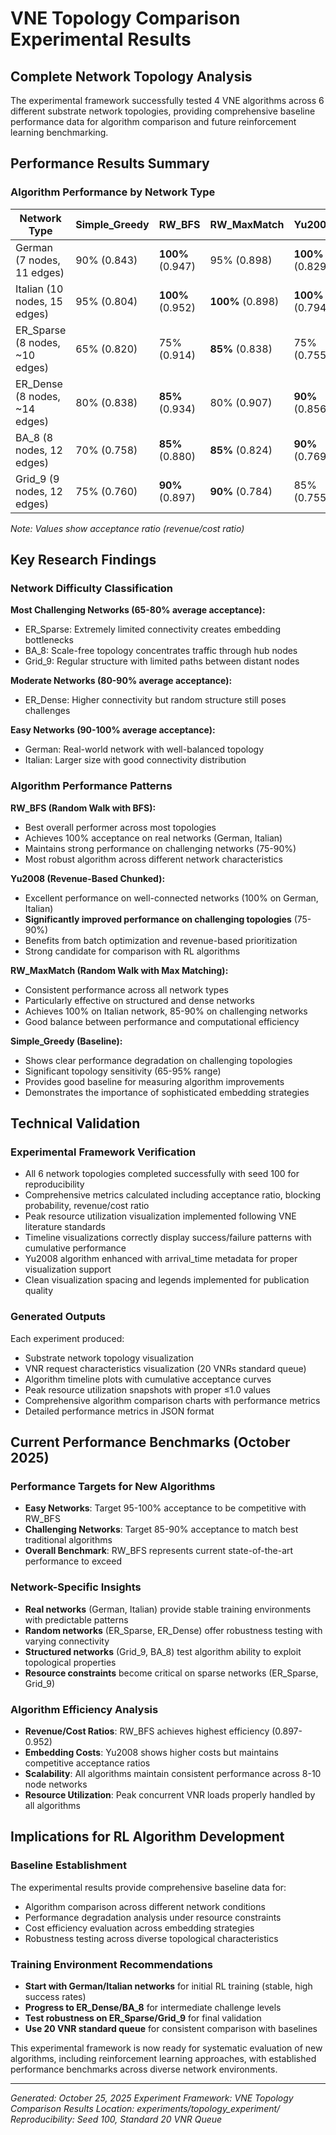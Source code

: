 # VNE Topology Comparison Experimental Results

## Complete Network Topology Analysis

The experimental framework successfully tested 4 VNE algorithms across 6 different substrate network topologies, providing comprehensive baseline performance data for algorithm comparison and future reinforcement learning benchmarking.

## Performance Results Summary

### Algorithm Performance by Network Type

| Network Type | Simple_Greedy | RW_BFS | RW_MaxMatch | Yu2008 |
|--------------|---------------|---------|-------------|---------|
| German (7 nodes, 11 edges) | 90% (0.843) | **100%** (0.947) | 95% (0.898) | **100%** (0.829) |
| Italian (10 nodes, 15 edges) | 95% (0.804) | **100%** (0.952) | **100%** (0.898) | **100%** (0.794) |
| ER_Sparse (8 nodes, ~10 edges) | 65% (0.820) | 75% (0.914) | **85%** (0.838) | 75% (0.755) |
| ER_Dense (8 nodes, ~14 edges) | 80% (0.838) | **85%** (0.934) | 80% (0.907) | **90%** (0.856) |
| BA_8 (8 nodes, 12 edges) | 70% (0.758) | **85%** (0.880) | **85%** (0.824) | **90%** (0.769) |
| Grid_9 (9 nodes, 12 edges) | 75% (0.760) | **90%** (0.897) | **90%** (0.784) | 85% (0.755) |

*Note: Values show acceptance ratio (revenue/cost ratio)*

## Key Research Findings

### Network Difficulty Classification

**Most Challenging Networks (65-80% average acceptance):**
- ER_Sparse: Extremely limited connectivity creates embedding bottlenecks
- BA_8: Scale-free topology concentrates traffic through hub nodes
- Grid_9: Regular structure with limited paths between distant nodes

**Moderate Networks (80-90% average acceptance):**
- ER_Dense: Higher connectivity but random structure still poses challenges

**Easy Networks (90-100% average acceptance):**
- German: Real-world network with well-balanced topology
- Italian: Larger size with good connectivity distribution

### Algorithm Performance Patterns

**RW_BFS (Random Walk with BFS):**
- Best overall performer across most topologies
- Achieves 100% acceptance on real networks (German, Italian)
- Maintains strong performance on challenging networks (75-90%)
- Most robust algorithm across different network characteristics

**Yu2008 (Revenue-Based Chunked):**
- Excellent performance on well-connected networks (100% on German, Italian)
- **Significantly improved performance on challenging topologies** (75-90%)
- Benefits from batch optimization and revenue-based prioritization
- Strong candidate for comparison with RL algorithms

**RW_MaxMatch (Random Walk with Max Matching):**
- Consistent performance across all network types
- Particularly effective on structured and dense networks
- Achieves 100% on Italian network, 85-90% on challenging networks
- Good balance between performance and computational efficiency

**Simple_Greedy (Baseline):**
- Shows clear performance degradation on challenging topologies
- Significant topology sensitivity (65-95% range)
- Provides good baseline for measuring algorithm improvements
- Demonstrates the importance of sophisticated embedding strategies

## Technical Validation

### Experimental Framework Verification
- All 6 network topologies completed successfully with seed 100 for reproducibility
- Comprehensive metrics calculated including acceptance ratio, blocking probability, revenue/cost ratio
- Peak resource utilization visualization implemented following VNE literature standards
- Timeline visualizations correctly display success/failure patterns with cumulative performance
- Yu2008 algorithm enhanced with arrival_time metadata for proper visualization support
- Clean visualization spacing and legends implemented for publication quality

### Generated Outputs
Each experiment produced:
- Substrate network topology visualization
- VNR request characteristics visualization (20 VNRs standard queue)
- Algorithm timeline plots with cumulative acceptance curves
- Peak resource utilization snapshots with proper ≤1.0 values
- Comprehensive algorithm comparison charts with performance metrics
- Detailed performance metrics in JSON format

## Current Performance Benchmarks (October 2025)

### Performance Targets for New Algorithms
- **Easy Networks**: Target 95-100% acceptance to be competitive with RW_BFS
- **Challenging Networks**: Target 85-90% acceptance to match best traditional algorithms
- **Overall Benchmark**: RW_BFS represents current state-of-the-art performance to exceed

### Network-Specific Insights
- **Real networks** (German, Italian) provide stable training environments with predictable patterns
- **Random networks** (ER_Sparse, ER_Dense) offer robustness testing with varying connectivity
- **Structured networks** (Grid_9, BA_8) test algorithm ability to exploit topological properties
- **Resource constraints** become critical on sparse networks (ER_Sparse, Grid_9)

### Algorithm Efficiency Analysis
- **Revenue/Cost Ratios**: RW_BFS achieves highest efficiency (0.897-0.952)
- **Embedding Costs**: Yu2008 shows higher costs but maintains competitive acceptance ratios
- **Scalability**: All algorithms maintain consistent performance across 8-10 node networks
- **Resource Utilization**: Peak concurrent VNR loads properly handled by all algorithms

## Implications for RL Algorithm Development

### Baseline Establishment
The experimental results provide comprehensive baseline data for:
- Algorithm comparison across different network conditions
- Performance degradation analysis under resource constraints  
- Cost efficiency evaluation across embedding strategies
- Robustness testing across diverse topological characteristics

### Training Environment Recommendations
- **Start with German/Italian networks** for initial RL training (stable, high success rates)
- **Progress to ER_Dense/BA_8** for intermediate challenge levels
- **Test robustness on ER_Sparse/Grid_9** for final validation
- **Use 20 VNR standard queue** for consistent comparison with baselines

This experimental framework is now ready for systematic evaluation of new algorithms, including reinforcement learning approaches, with established performance benchmarks across diverse network environments.

---
*Generated: October 25, 2025*
*Experiment Framework: VNE Topology Comparison*
*Results Location: experiments/topology_experiment/*
*Reproducibility: Seed 100, Standard 20 VNR Queue*